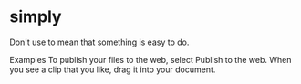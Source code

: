 # simply

Don't use to mean that something is easy to do. 

Examples
To publish your files to the web, select Publish to the web. 
When you see a clip that you like, drag it into your document.
